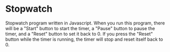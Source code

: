 # Stopwatch
Stopwatch program written in Javascript.
When you run this program, there will be a "Start" button to start the timer, a "Pause" button to pause the timer, and a "Reset" button to set it back to 0.
If you press the "Reset" button while the timer is running, the timer will stop and reset itself back to 0.

